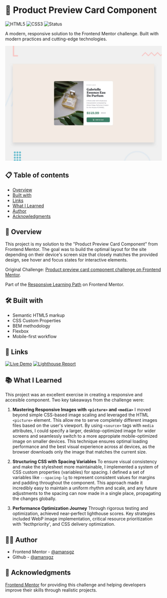 # 🚀 Product Preview Card Component

![HTML5](https://img.shields.io/badge/HTML5-E34F26?style=for-the-badge&logo=html5&logoColor=white) ![CSS3](https://img.shields.io/badge/CSS3-1572B6?style=for-the-badge&logoColor=white)
![Status](https://img.shields.io/badge/Status-Completed-success?style=for-the-badge)

A modern, responsive solution to the Frontend Mentor challenge. Built with modern practices and cutting-edge technologies.

![Desktop preview](./assets/desktop-preview.jpg)

## 📋 Table of contents

- [Overview](#-overview)
- [Built with](#-built-with)
- [Links](#-links)
- [What I Learned](#-what-i-learned)
- [Author](#-author)
- [Acknowledgments](#-acknowledgments)

## 📖 Overview

This project is my solution to the "Product Preview Card Component" from Frontend Mentor. The goal was to build the optimal layout for the site depending on their device's screen size that closely matches the provided design, see hover and focus states for interactive elements.

Original Challenge: [Product preview card component challenge on Frontend Mentor](https://www.frontendmentor.io/challenges/product-preview-card-component-GO7UmttRfa).

Part of the [Responsive Learning Path](https://www.frontendmentor.io/learning-paths) on Frontend Mentor.

## 🛠 Built with

- Semantic HTML5 markup
- CSS Custom Properties
- BEM methodology
- Flexbox
- Mobile-first workflow

## 🔗 Links

[![Live Demo](https://img.shields.io/badge/Demo-Live-green?style=for-the-badge)](https://amansgz.github.io/product-preview-card/)
[![Lighthouse Report](https://img.shields.io/badge/Lighthouse_Results-View_FullReport-blue?style=for-the-badge)](./lighthouse-results.html)

## 📚 What I Learned

This project was an excellent exercise in creating a responsive and accesible component. Two key takeaways from the challenge were:

1. **Mastering Responsive Images with `<picture>` and `<media>`**
   I moved beyond simple CSS-based image scaling and leveraged the HTML `<picture>` element. This allow me to serve completely different images files based on the user's viewport. By using `<source>` tags with `media` attributes, I could specify a larger, desktop-optimized image for wider screens and seamlessly switch to a more appropiate mobile-optimized image on smaller devices. This technique ensures optimal loading performance and the best visual experience across al devices, as the browser downloads only the image that matches the current size.

2. **Structuring CSS with Spacing Variables**
   To ensure visual consistency and make the stylesheet more maintainable, I implemented a system of CSS custom properties (variables) for spacing. I defined a set of variables like `--spacing-lg` to represent consistent values for margins and padding throughout the component. This approach made it incredibly easy to maintain a uniform rhythm and scale, and any future adjustments to the spacing can now made in a single place, propagating the changes globally.

3. **Performance Optimization Journey**
   Through rigorous testing and optimization, achieved near-perfect lighthouse scores. Key strategies included WebP image implementation, critical resource prioritization with 'fecthpriority', and CSS delivery optimization.

## 👩‍💻 Author

- Frontend Mentor - [@amansgz](https://www.frontendmentor.io/profile/amansgz)
- Github - [@amansgz](https://www.github.com/amansgz)

## 🙌 Acknowledgments

[Frontend Mentor](https://www.frontendmentor.io) for providing this challenge and helping developers improve their skills through realistic projects.
